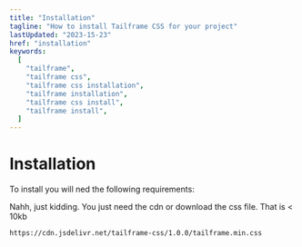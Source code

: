 ```yaml
---
title: "Installation"
tagline: "How to install Tailframe CSS for your project"
lastUpdated: "2023-15-23"
href: "installation"
keywords:
  [
    "tailframe",
    "tailframe css",
    "tailframe css installation",
    "tailframe installation",
    "tailframe css install",
    "tailframe install",
  ]
---
```


# Installation

To install you will ned the following requirements:

Nahh, just kidding. You just need the cdn or download the css file. That is < 10kb

```bash
https://cdn.jsdelivr.net/tailframe-css/1.0.0/tailframe.min.css
```
